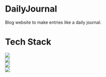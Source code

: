 # DailyJournal
Blog website to make entries like a daily journal. 

# Tech Stack
![](https://img.shields.io/badge/JavaScript-323330?style=for-the-badge&logo=javascript&logoColor=F7DF1E)
<br>
![](https://img.shields.io/badge/Node.js-43853D?style=for-the-badge&logo=node.js&logoColor=white)
<br>
![](https://img.shields.io/badge/Express.js-404D59?style=for-the-badge)
<br>
![](https://img.shields.io/badge/HTML5-E34F26?style=for-the-badge&logo=html5&logoColor=white)
<br>

